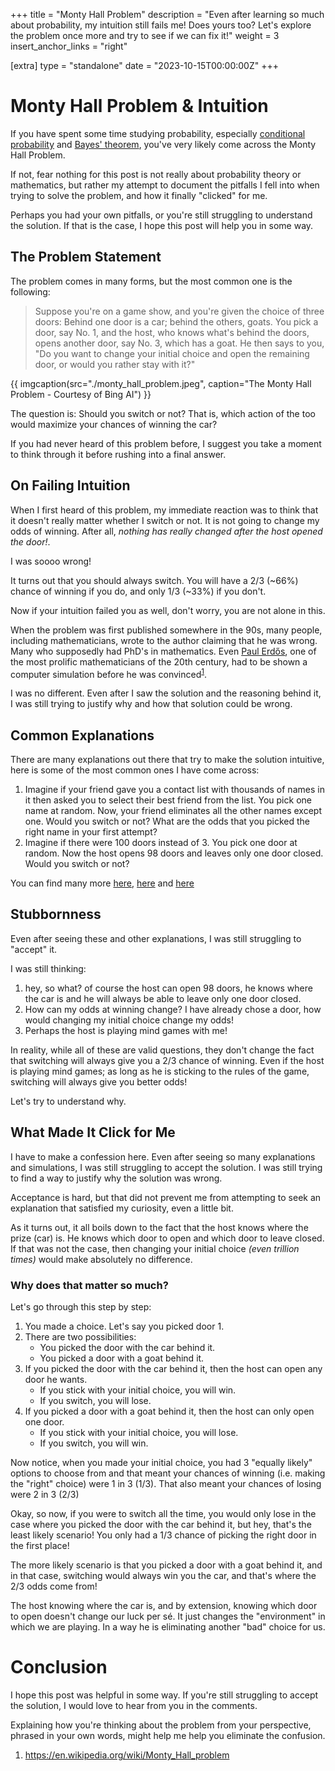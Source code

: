 +++
title = "Monty Hall Problem"
description = "Even after learning so much about probability, my intuition still fails me! Does yours too? Let's explore the problem once more and try to see if we can fix it!"
weight = 3
insert_anchor_links = "right"

[extra]
type = "standalone"
date = "2023-10-15T00:00:00Z"
+++

# Monty Hall Problem & Intuition

If you have spent some time studying probability, especially [conditional probability](https://en.wikipedia.org/wiki/Conditional_probability) and [Bayes' theorem](https://en.wikipedia.org/wiki/Bayes%27_theorem), you've very likely come across the Monty Hall Problem.

If not, fear nothing for this post is not really about probability theory or mathematics, but rather my attempt to document the pitfalls I fell into when trying to solve the problem, and how it finally "clicked" for me.

Perhaps you had your own pitfalls, or you're still struggling to understand the solution. If that is the case, I hope this post will help you in some way.

## The Problem Statement

The problem comes in many forms, but the most common one is the following:

> Suppose you're on a game show, and you're given the choice of three doors: Behind one door is a car; behind the others, goats. You pick a door, say No. 1, and the host, who knows what's behind the doors, opens another door, say No. 3, which has a goat. He then says to you, "Do you want to change your initial choice and open the remaining door, or would you rather stay with it?"

{{ imgcaption(src="./monty_hall_problem.jpeg", caption="The Monty Hall Problem - Courtesy of Bing AI") }}

The question is: Should you switch or not?
That is, which action of the too would maximize your chances of winning the car?

If you had never heard of this problem before, I suggest you take a moment to think through it before rushing into a final answer.

## On Failing Intuition

When I first heard of this problem, my immediate reaction was to think that it doesn't really matter whether I switch or not. It is not going to change my odds of winning. After all, _nothing has really changed after the host opened the door!_.

I was soooo wrong!

It turns out that you should always switch. You will have a 2/3 (~66%) chance of winning if you do, and only 1/3 (~33%) if you don't.

Now if your intuition failed you as well, don't worry, you are not alone in this.

When the problem was first published somewhere in the 90s, many people, including mathematicians, wrote to the author claiming that he was wrong. Many who supposedly had PhD's in mathematics. Even [Paul Erdős](https://en.wikipedia.org/wiki/Paul_Erd%C5%91s), one of the most prolific mathematicians of the 20th century, had to be shown a computer simulation before he was convinced<sup><a href="#monty_hall_background">1</a></sup>.

I was no different. Even after I saw the solution and the reasoning behind it, I was still trying to justify why and how that solution could be wrong.

## Common Explanations

There are many explanations out there that try to make the solution intuitive, here is some of the most common ones I have come across:

1. Imagine if your friend gave you a contact list with thousands of names in it then asked you to select their best friend from the list. You pick one name at random. Now, your friend eliminates all the other names except one. Would you switch or not? What are the odds that you picked the right name in your first attempt?
2. Imagine if there were 100 doors instead of 3. You pick one door at random. Now the host opens 98 doors and leaves only one door closed. Would you switch or not?

You can find many more [here](https://www.quora.com/Guys-Im-going-crazy-why-dont-I-get-the-Monty-hall-problem-why-does-the-elimination-of-one-doors-results-in-the-increase-probability-of-just-one-of-the-doors-and-not-the-other), [here](https://www.reddit.com/r/mathematics/comments/boir5e/no_matter_how_hard_i_try_i_cant_understand_the/?utm_source=share&utm_medium=web3x&utm_name=web3xcss&utm_term=1&utm_content=share_button) and [here](https://matheducators.stackexchange.com/q/2679)

## Stubbornness

Even after seeing these and other explanations, I was still struggling to "accept" it.

I was still thinking:

1. hey, so what? of course the host can open 98 doors, he knows where the car is and he will always be able to leave only one door closed.
2. How can my odds at winning change? I have already chose a door, how would changing my initial choice change my odds!
3. Perhaps the host is playing mind games with me!

In reality, while all of these are valid questions, they don't change the fact that switching will always give you a 2/3 chance of winning. Even if the host is playing mind games; as long as he is sticking to the rules of the game, switching will always give you better odds!

Let's try to understand why.

## What Made It Click for Me

I have to make a confession here. Even after seeing so many explanations and simulations, I was still struggling to accept the solution. I was still trying to find a way to justify why the solution was wrong.

Acceptance is hard, but that did not prevent me from attempting to seek an explanation that satisfied my curiosity, even a little bit.

As it turns out, it all boils down to the fact that the host knows where the prize (car) is. He knows which door to open and which door to leave closed. If that was not the case, then changing your initial choice _(even trillion times)_ would make absolutely no difference.

### Why does that matter so much?

Let's go through this step by step:

1. You made a choice. Let's say you picked door 1.
2. There are two possibilities:
   - You picked the door with the car behind it.
   - You picked a door with a goat behind it.
3. If you picked the door with the car behind it, then the host can open any door he wants.
   - If you stick with your initial choice, you will win.
   - If you switch, you will lose.
4. If you picked a door with a goat behind it, then the host can only open one door.
   - If you stick with your initial choice, you will lose.
   - If you switch, you will win.

Now notice, when you made your initial choice, you had 3 "equally likely" options to choose from and that meant your chances of winning (i.e. making the "right" choice) were 1 in 3 (1/3). That also meant your chances of losing were 2 in 3 (2/3)

Okay, so now, if you were to switch all the time, you would only lose in the case where you picked the door with the car behind it, but hey, that's the least likely scenario! You only had a 1/3 chance of picking the right door in the first place!

The more likely scenario is that you picked a door with a goat behind it, and in that case, switching would always win you the car, and that's where the 2/3 odds come from!

The host knowing where the car is, and by extension, knowing which door to open doesn't change our luck per sé. It just changes the "environment" in which we are playing. In a way he is eliminating another "bad" choice for us.

# Conclusion

I hope this post was helpful in some way. If you're still struggling to accept the solution, I would love to hear from you in the comments.

Explaining how you're thinking about the problem from your perspective, phrased in your own words, might help me help you eliminate the confusion.

<ol id="footnotes"> 
 <li id="monty_hall_background"><a target="_blank" href="https://en.wikipedia.org/wiki/Monty_Hall_problem
">https://en.wikipedia.org/wiki/Monty_Hall_problem
</a></li>
</ol>
